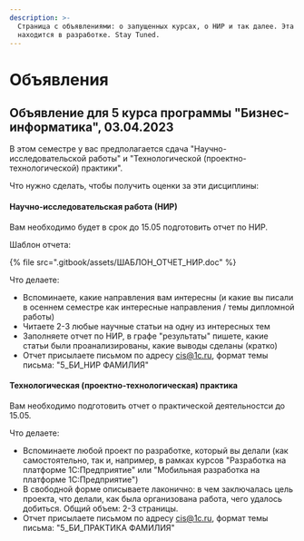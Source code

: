 ```yaml
---
description: >-
  Страница с объявлениями: о запущенных курсах, о НИР и так далее. Эта страница
  находится в разработке. Stay Tuned.
---
```


# Объявления

## Объявление для 5 курса программы "Бизнес-информатика", 03.04.2023

В этом семестре у вас предполагается сдача "Научно-исследовательской работы" и "Технологической (проектно-технологической) практики".

Что нужно сделать, чтобы получить оценки за эти дисциплины:

#### Научно-исследовательская работа (НИР)

Вам необходимо будет в срок до 15.05 подготовить отчет по НИР.

Шаблон отчета:

{% file src=".gitbook/assets/ШАБЛОН_ОТЧЕТ_НИР.doc" %}

Что делаете:&#x20;

* Вспоминаете, какие направления вам интересны (и какие вы писали в осеннем семестре как интересные направления / темы дипломной работы)
* Читаете 2-3 любые научные статьи на одну из интересных тем
* Заполняете отчет по НИР, в графе "результаты" пишете, какие статьи были проанализированы, какие выводы сделаны (кратко)
* Отчет присылаете письмом по адресу cis@1c.ru, формат темы письма: "5\_БИ\_НИР ФАМИЛИЯ"

#### Технологическая (проектно-технологическая) практика

Вам необходимо подготовить отчет о практической деятельностси до 15.05.

Что делаете:

* Вспоминаете любой проект по разработке, который вы делали (как самостоятельно, так и, например, в рамках курсов "Разработка на платформе 1С:Предприятие" или "Мобильная разработка на платформе 1С:Предприятие")
* В свободной форме описываете лаконично: в чем заключалась цель проекта, что делали, как была организована работа, чего удалось добиться. Общий объем: 2-3 страницы.
* Отчет присылаете письмом по адресу cis@1c.ru, формат темы письма: "5\_БИ\_ПРАКТИКА ФАМИЛИЯ"
